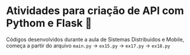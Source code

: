 # Atividades para criação de API com Pythom e Flask 🎃
Códigos desenvolvidos durante a aula de Sistemas Distribuidos e Mobile, começa a partir do arquivo `main.py` -> `ex15.py` -> `ex17.py` -> `ex18.py`